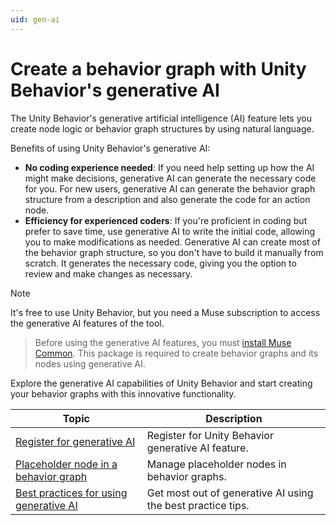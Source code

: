 ```yaml
---
uid: gen-ai
---
```


# Create a behavior graph with Unity Behavior's generative AI

The Unity Behavior's generative artificial intelligence (AI) feature lets you create node logic or behavior graph structures by using natural language.

Benefits of using Unity Behavior's generative AI:

* **No coding experience needed**: If you need help setting up how the AI might make decisions, generative AI can generate the necessary code for you. For new users, generative AI can generate the behavior graph structure from a description and also generate the code for an action node.
* **Efficiency for experienced coders**: If you're proficient in coding but prefer to save time, use generative AI to write the initial code, allowing you to make modifications as needed. Generative AI can create most of the behavior graph structure, so you don't have to build it manually from scratch. It generates the necessary code, giving you the option to review and make changes as necessary.

> [!NOTE]
> It's free to use Unity Behavior, but you need a Muse subscription to access the generative AI features of the tool.

> Before using the generative AI features, you must [install Muse Common](install-muse-common.md). This package is required to create behavior graphs and its nodes using generative AI.

Explore the generative AI capabilities of Unity Behavior and start creating your behavior graphs with this innovative functionality.

| Topic | Description |
| ----- | ----------- |
| [Register for generative AI](register-gen-ai.md) | Register for Unity Behavior generative AI feature. |
| [Placeholder node in a behavior graph](placeholder-nodes.md) | Manage placeholder nodes in behavior graphs. |
| [Best practices for using generative AI](gen-ai-best-practices.md) | Get most out of generative AI using the best practice tips. |